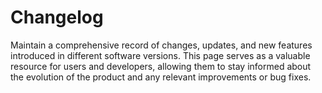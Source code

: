 # Changelog

Maintain a comprehensive record of changes, updates, and new features introduced in different software versions. This page serves as a valuable resource for users and developers, allowing them to stay informed about the evolution of the product and any relevant improvements or bug fixes.